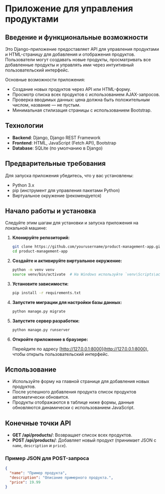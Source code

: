 # Приложение для управления продуктами

## Введение и функциональные возможности

Это Django-приложение предоставляет API для управления продуктами и HTML-страницу для добавления и отображения продуктов. Пользователи могут создавать новые продукты, просматривать все добавленные продукты и управлять ими через интуитивный пользовательский интерфейс.

Основные возможности приложения:

- Создание новых продуктов через API или HTML-форму.
- Просмотр списка всех продуктов с использованием AJAX-запросов.
- Проверка вводимых данных: цена должна быть положительным числом, название — не пустым.
- Минимальная стилизация страницы с использованием Bootstrap.

## Технологии

- **Backend**: Django, Django REST Framework
- **Frontend**: HTML, JavaScript (Fetch API), Bootstrap
- **Database**: SQLite (по умолчанию в Django)

## Предварительные требования

Для запуска приложения убедитесь, что у вас установлены:

- Python 3.x
- pip (инструмент для управления пакетами Python)
- Виртуальное окружение (рекомендуется)

## Начало работы и установка

Следуйте этим шагам для установки и запуска приложения на локальной машине:

1. **Клонируйте репозиторий:**

    ```bash
    git clone https://github.com/yourusername/product-management-app.git
    cd product-management-app
    ```

2. **Создайте и активируйте виртуальное окружение:**

    ```bash
    python -m venv venv
    source venv/bin/activate  # На Windows используйте `venv\Scripts\activate`
    ```

3. **Установите зависимости:**

    ```bash
    pip install -r requirements.txt
    ```

4. **Запустите миграции для настройки базы данных:**

    ```bash
    python manage.py migrate
    ```

5. **Запустите сервер разработки:**

    ```bash
    python manage.py runserver
    ```

6. **Откройте приложение в браузере:**

    Перейдите по адресу [http://127.0.0.1:8000](http://127.0.0.1:8000), чтобы открыть пользовательский интерфейс.

## Использование

- Используйте форму на главной странице для добавления новых продуктов.
- После успешного добавления продукта список продуктов автоматически обновится.
- Продукты отображаются в таблице ниже формы, данные обновляются динамически с использованием JavaScript.

## Конечные точки API

- **GET /api/products/**: Возвращает список всех продуктов.
- **POST /api/products/**: Добавляет новый продукт (принимает JSON с `name`, `description` и `price`).

### Пример JSON для POST-запроса

```json
{
  "name": "Пример продукта",
  "description": "Описание примерного продукта.",
  "price": 19.99
}
